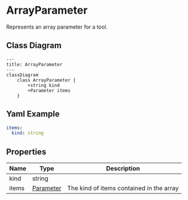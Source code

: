 # ArrayParameter

Represents an array parameter for a tool.

## Class Diagram

```mermaid
---
title: ArrayParameter
---
classDiagram
    class ArrayParameter {
        +string kind
        +Parameter items
    }
```



## Yaml Example
```yaml
items:
  kind: string

```




## Properties

| Name | Type | Description |
| ---- | ---- | ----------- |
| kind | string |   |
| items | [Parameter](Parameter.md) | The kind of items contained in the array  |



